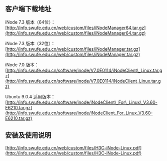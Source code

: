 ## 客户端下载地址

iNode 7.3 版本（64位）：[http://info.swufe.edu.cn/web/custom/files/iNodeManager64.tar.gz](http://info.swufe.edu.cn/web/custom/files/iNodeManager64.tar.gz)

iNode 7.3 版本（32位）：[http://info.swufe.edu.cn/web/custom/files/iNodeManager.tar.gz](http://info.swufe.edu.cn/web/custom/files/iNodeManager.tar.gz)

iNode 7.0 版本：[http://info.swufe.edu.cn/software/inode/V7.0E0114/iNodeClient\_Linux.tar.gz](http://info.swufe.edu.cn/software/inode/V7.0E0114/iNodeClient_Linux.tar.gz)

Ubuntu 9.0.4 适用版本：[http://info.swufe.edu.cn/software/inode/iNodeClient\_For\_Linux\_V3.60-E6210.tar.gz](http://info.swufe.edu.cn/software/inode/iNodeClient_For_Linux_V3.60-E6210.tar.gz)



## 安装及使用说明

[http://info.swufe.edu.cn/web/custom/files/H3C-iNode-Linux.pdf](http://info.swufe.edu.cn/web/custom/files/H3C-iNode-Linux.pdf)



